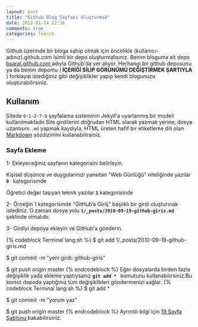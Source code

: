 ```yaml
---
layout: post
title: "Github Blog Sayfası Oluşturmak"
date: 2012-01-14 22:36
comments: true
categories: Teknik 
---
```


Github üzerinde bir bloga sahip olmak için öncelikle (kullanıcı-adınız).github.com isimli bir depo oluşturmalısınız.
Benim bloguma ait depo <a href = "https://github.com/bsaral/bsaral.github.com"> bsaral.github.com </a> adıyla Github'da yer alıyor. 
Herhangi bir github deposunu ya da benim depomu (<b> İÇERİĞİ SİLİP GÖRÜNÜMÜ DEĞİŞTİRMEK ŞARTIYLA </b>) forklayıp istediğiniz gibi değişiklikler
yapıp kendi blogunuzu oluşturabilirsiniz.

## Kullanım

Sitede `0-1-2-7-9` sayfalama sisteminin Jekyll'a uyarlanmış bir modeli kullanılmaktadır.Site girdilerini doğrudan HTML olarak yazmak yerine, 
dosya uzantısını `.md` yapmak kaydıyla, HTML üreten hafif bir etiketleme dili olan [Markdown](http://daringfireball.net/projects/markdown/syntax) 
sözdizimini kullanabilirsiniz.

### Sayfa Ekleme

1- Ekleyeceğiniz sayfanın kategorisini belirleyin.
 
Kişisel düşünce ve duygularınızı yansıtan "Web Günlüğü" niteliğinde yazılar **`0 `** kategorisinde

Öğretici değer taşıyan teknik yazılar **`1`** kategorisinde
    
2- Örneğin 1 kategorisinde “GitHub’a Giriş” başlıklı bir girdi oluşturmak istediniz. O zaman dosya yolu  **`1/_posts/2010-09-19-github-giris.md`** şeklinde olmalıdır.

3- Girdiyi depoya ekleyin ve GitHub'a gönderin.

{% codeblock Terminal lang:sh %}
$ git add 1/_posts/2010-09-19-github-giris.md 

$ git commit -m "yeni girdi: github-giris"

$ git push origin master
{% endcodeblock %}
Eğer dosyalarda birden fazla değişiklik yada ekleme yaptıysanız **`git add * `**  komutunu kullanabilirsiniz.Bu komut depoda yaptığınız
tüm değişiklikleri göndermenizi sağlar.
{% codeblock Terminal lang:sh %}
$ git add * 

$ git commit -m "yorum yaz" 

$ git push origin master 
{% endcodeblock %}
Ayrıntılı bilgi için <a href = "http://ondokuz.biz/109/sayfa-kilavuzu/"> 19 Sayfa Şablonu </a> bakabilirsiniz.

